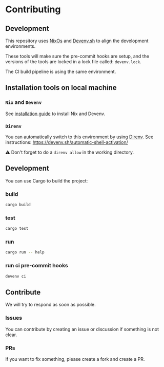 # Contributing

## Development

This repository uses [NixOs](https://nixos.org) and [Devenv.sh](https://devenv.sh)
to align the development environments.

These tools will make sure the pre-commit hooks are setup, and the versions of 
the tools are locked in a lock file called: `devenv.lock`.

The CI build pipeline is using the same environment.

## Installation tools on local machine

### `Nix` and `Devenv`

See [installation guide](https://devenv.sh/getting-started/) to install Nix and Devenv.

### `Direnv`

You can automatically switch to this environment by using [Direnv](https://direnv.net/).
See instructions: https://devenv.sh/automatic-shell-activation/

:warning: Don't forget to do a `direnv allow` in the working directory.

## Development

You can use Cargo to build the project:

### build

```bash
cargo build
```

### test

```bash
cargo test
```

### run

```bash
cargo run -- help
```

### run ci pre-commit hooks

```bash
devenv ci
```

## Contribute

We will try to respond as soon as possible.

### Issues

You can contribute by creating an issue or discussion if something is not clear.

### PRs

If you want to fix something, please create a fork and create a PR.
